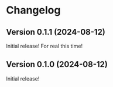 # Changelog

## Version 0.1.1 (2024-08-12)

Initial release! For real this time!

## Version 0.1.0 (2024-08-12)

Initial release!
